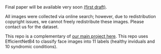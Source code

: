 
Final paper will be available very soon [(first draft)](https://www.medrxiv.org/content/10.1101/2023.07.26.23293119v1). 

All images were collected via online search; however, due to redistribution copyright issues, we cannot freely redistribute these images. Please contact us for the dataset.

This repo is a complementary of [our main project here](https://github.com/datduong/tobii-eye-track-syndromic-faces). This repo uses EfficientNetB4 to classify face images into 11 labels (healthy inviduals and 10 syndromic conditions).


